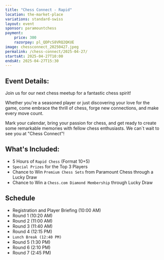 ```yaml
---
title: "Chess Connect - Rapid"
location: the-market-place
variations: standard-swiss
layout: event
sponsor: paramountchess
payment:
    price: 300
    razorpay: pl_QDPcS8VRQ2QKUE
image: chessconnect_20250427.jpeg
permalink: /chess-connect/2025-04-27/
startsAt: 2025-04-27T10:00
endsAt: 2025-04-27T15:30
---
```

## Event Details:

Join us for our next chess meetup for a fantastic chess
spirit!

Whether you're a seasoned player or just discovering your love
for the game, come embrace the thrill of chess, forge new connections, and
make every move count. 

Mark your calendar, bring your passion for chess, and get ready to create some remarkable memories with fellow chess enthusiasts. We can`t wait to see you at "Chess Connect"!

## What's Included:
- 5 Hours of `Rapid Chess` (Format 10+5)
- `Special Prizes` for the Top 3 Players
- Chance to Win `Premium Chess Sets` from Paramount Chess through a Lucky Draw
- Chance to Win a `Chess.com Diamond Membership` through Lucky Draw

## Schedule

- Registration and Player Briefing (10:00 AM)
- Round 1 (10:20 AM)
- Round 2 (11:00 AM)
- Round 3 (11:40 AM)
- Round 4 (12:15 PM)
- `Lunch Break (12:40 PM)`
- Round 5 (1:30 PM)
- Round 6 (2:10 PM)
- Round 7 (2:45 PM)


